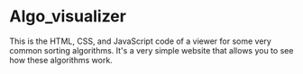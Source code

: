 # Algo_visualizer
This is the HTML, CSS, and JavaScript code of a viewer for some very common sorting algorithms. It's a very simple website that allows you to see how these algorithms work.
